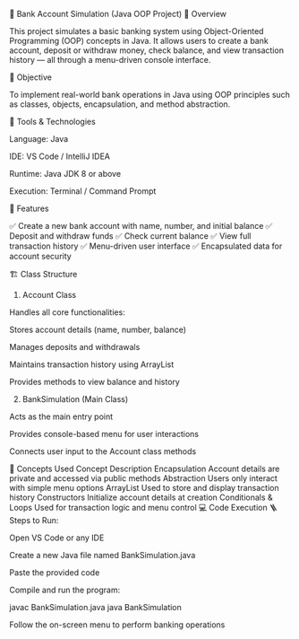 🏦 Bank Account Simulation (Java OOP Project)
📘 Overview

This project simulates a basic banking system using Object-Oriented Programming (OOP) concepts in Java.
It allows users to create a bank account, deposit or withdraw money, check balance, and view transaction history — all through a menu-driven console interface.

🎯 Objective

To implement real-world bank operations in Java using OOP principles such as classes, objects, encapsulation, and method abstraction.

🧰 Tools & Technologies

Language: Java

IDE: VS Code / IntelliJ IDEA

Runtime: Java JDK 8 or above

Execution: Terminal / Command Prompt

🧩 Features

✅ Create a new bank account with name, number, and initial balance
✅ Deposit and withdraw funds
✅ Check current balance
✅ View full transaction history
✅ Menu-driven user interface
✅ Encapsulated data for account security

🏗️ Class Structure
1. Account Class

Handles all core functionalities:

Stores account details (name, number, balance)

Manages deposits and withdrawals

Maintains transaction history using ArrayList

Provides methods to view balance and history

2. BankSimulation (Main Class)

Acts as the main entry point

Provides console-based menu for user interactions

Connects user input to the Account class methods

🧠 Concepts Used
Concept	Description
Encapsulation	Account details are private and accessed via public methods
Abstraction	Users only interact with simple menu options
ArrayList	Used to store and display transaction history
Constructors	Initialize account details at creation
Conditionals & Loops	Used for transaction logic and menu control
💻 Code Execution
🪜 Steps to Run:

Open VS Code or any IDE

Create a new Java file named BankSimulation.java

Paste the provided code

Compile and run the program:

javac BankSimulation.java
java BankSimulation


Follow the on-screen menu to perform banking operations
